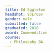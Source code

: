 ```yaml
---
title: Ed Eggleton
headshot: 9JLrGSv
gender: male
submitted: false
graduated: 2018
award: Commendation
course:
  - Philosophy BA
---
```

